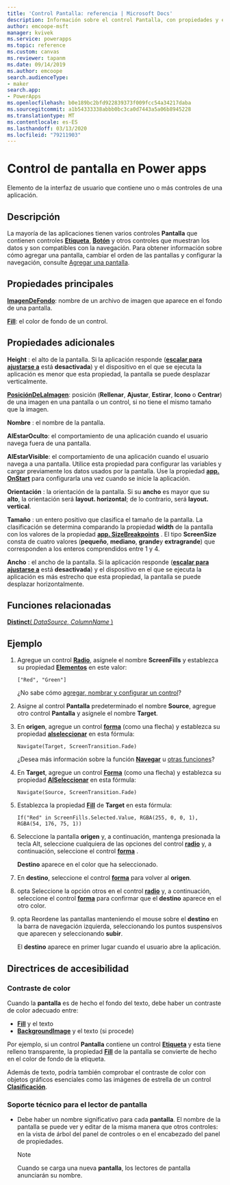 ```yaml
---
title: 'Control Pantalla: referencia | Microsoft Docs'
description: Información sobre el control Pantalla, con propiedades y ejemplos
author: emcoope-msft
manager: kvivek
ms.service: powerapps
ms.topic: reference
ms.custom: canvas
ms.reviewer: tapanm
ms.date: 09/14/2019
ms.author: emcoope
search.audienceType:
- maker
search.app:
- PowerApps
ms.openlocfilehash: b0e189bc2bfd922839373f009fcc54a34217daba
ms.sourcegitcommit: a1b54333338abbb0bc3ca0d7443a5a06b8945228
ms.translationtype: MT
ms.contentlocale: es-ES
ms.lasthandoff: 03/13/2020
ms.locfileid: "79211903"
---
```

# <a name="screen-control-in-power-apps"></a>Control de pantalla en Power apps

Elemento de la interfaz de usuario que contiene uno o más controles de una aplicación.

## <a name="description"></a>Descripción

La mayoría de las aplicaciones tienen varios controles **Pantalla** que contienen controles **[Etiqueta](control-text-box.md)**, **[Botón](control-button.md)** y otros controles que muestran los datos y son compatibles con la navegación. Para obtener información sobre cómo agregar una pantalla, cambiar el orden de las pantallas y configurar la navegación, consulte [Agregar una pantalla](../add-screen-context-variables.md).

## <a name="key-properties"></a>Propiedades principales

**[ImagenDeFondo](properties-visual.md)**: nombre de un archivo de imagen que aparece en el fondo de una pantalla.

**[Fill](properties-color-border.md)**: el color de fondo de un control.

## <a name="additional-properties"></a>Propiedades adicionales

**Height** : el alto de la pantalla. Si la aplicación responde ([**escalar para ajustarse a**](../set-aspect-ratio-portrait-landscape.md#change-screen-size-and-orientation) está **desactivada**) y el dispositivo en el que se ejecuta la aplicación es menor que esta propiedad, la pantalla se puede desplazar verticalmente.

**[PosiciónDeLaImagen](properties-visual.md)**: posición (**Rellenar**, **Ajustar**, **Estirar**, **Icono** o **Centrar**) de una imagen en una pantalla o un control, si no tiene el mismo tamaño que la imagen.

**Nombre** : el nombre de la pantalla.

**AlEstarOculto**: el comportamiento de una aplicación cuando el usuario navega fuera de una pantalla.

**AlEstarVisible**: el comportamiento de una aplicación cuando el usuario navega a una pantalla.  Utilice esta propiedad para configurar las variables y cargar previamente los datos usados por la pantalla.  Use la propiedad [**app. OnStart**](../functions/object-app.md#onstart-property) para configurarla una vez cuando se inicie la aplicación.

**Orientación** : la orientación de la pantalla. Si su **ancho** es mayor que su **alto**, la orientación será **layout. horizontal**; de lo contrario, será **layout. vertical**.

**Tamaño** : un entero positivo que clasifica el tamaño de la pantalla. La clasificación se determina comparando la propiedad **width** de la pantalla con los valores de la propiedad [**app. SizeBreakpoints**](../functions/signals.md) . El tipo **ScreenSize** consta de cuatro valores (**pequeño**, **mediano**, **grande**y **extragrande**) que corresponden a los enteros comprendidos entre 1 y 4.

**Ancho** : el ancho de la pantalla. Si la aplicación responde ([**escalar para ajustarse a**](../set-aspect-ratio-portrait-landscape.md#change-screen-size-and-orientation) está **desactivada**) y el dispositivo en el que se ejecuta la aplicación es más estrecho que esta propiedad, la pantalla se puede desplazar horizontalmente.

## <a name="related-functions"></a>Funciones relacionadas

[**Distinct**( *DataSource*, *ColumnName* )](../functions/function-distinct.md)

## <a name="example"></a>Ejemplo

1. Agregue un control **[Radio](control-radio.md)**, asígnele el nombre **ScreenFills** y establezca su propiedad **[Elementos](properties-core.md)** en este valor:

    `["Red", "Green"]`

    ¿No sabe cómo [agregar, nombrar y configurar un control](../add-configure-controls.md)?

1. Asigne al control **Pantalla** predeterminado el nombre **Source**, agregue otro control **Pantalla** y asígnele el nombre **Target**.

1. En **origen**, agregue un control **[forma](control-shapes-icons.md)** (como una flecha) y establezca su propiedad **[alseleccionar](properties-core.md)** en esta fórmula:

    `Navigate(Target, ScreenTransition.Fade)`

    ¿Desea más información sobre la función **[Navegar](../functions/function-navigate.md)** u [otras funciones](../formula-reference.md)?

1. En **Target**, agregue un control **[Forma](control-shapes-icons.md)** (como una flecha) y establezca su propiedad **[AlSeleccionar](properties-core.md)** en esta fórmula:

    `Navigate(Source, ScreenTransition.Fade)`

1. Establezca la propiedad **[Fill](properties-color-border.md)** de **Target** en esta fórmula:

    `If("Red" in ScreenFills.Selected.Value, RGBA(255, 0, 0, 1), RGBA(54, 176, 75, 1))`

1. Seleccione la pantalla **origen** y, a continuación, mantenga presionada la tecla Alt, seleccione cualquiera de las opciones del control **[radio](control-radio.md)** y, a continuación, seleccione el control **[forma](control-shapes-icons.md)** .

    **Destino** aparece en el color que ha seleccionado.

1. En **destino**, seleccione el control **[forma](control-shapes-icons.md)** para volver al **origen**.

1. opta Seleccione la opción otros en el control **[radio](control-radio.md)** y, a continuación, seleccione el control **[forma](control-shapes-icons.md)** para confirmar que el **destino** aparece en el otro color.

1. opta Reordene las pantallas manteniendo el mouse sobre el **destino** en la barra de navegación izquierda, seleccionando los puntos suspensivos que aparecen y seleccionando **subir**.

    El **destino** aparece en primer lugar cuando el usuario abre la aplicación.

## <a name="accessibility-guidelines"></a>Directrices de accesibilidad

### <a name="color-contrast"></a>Contraste de color

Cuando la **pantalla** es de hecho el fondo del texto, debe haber un contraste de color adecuado entre:

- **[Fill](properties-color-border.md)** y el texto
- **[BackgroundImage](properties-visual.md)** y el texto (si procede)

Por ejemplo, si un control **Pantalla** contiene un control **[Etiqueta](control-text-box.md)** y esta tiene relleno transparente, la propiedad **[Fill](properties-color-border.md)** de la pantalla se convierte de hecho en el color de fondo de la etiqueta.

Además de texto, podría también comprobar el contraste de color con objetos gráficos esenciales como las imágenes de estrella de un control **[Clasificación](control-rating.md)**.

### <a name="screen-reader-support"></a>Soporte técnico para el lector de pantalla

- Debe haber un nombre significativo para cada **pantalla**. El nombre de la pantalla se puede ver y editar de la misma manera que otros controles: en la vista de árbol del panel de controles o en el encabezado del panel de propiedades.

    > [!NOTE]
  > Cuando se carga una nueva **pantalla**, los lectores de pantalla anunciarán su nombre.
